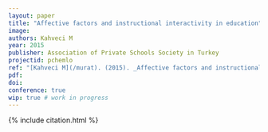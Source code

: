 ```yaml
---
layout: paper
title: "Affective factors and instructional interactivity in education"
image:
authors: Kahveci M
year: 2015
publisher: Association of Private Schools Society in Turkey
projectid: pchemlo
ref: "[Kahveci M](/murat). (2015). _Affective factors and instructional interactivity in education_. Paper presented at the Association of Private Schools Society in Turkey. Kaya Plazzo Hotel, Antalya, Turkey. January 28 - 31, 2015."
pdf:
doi:
conference: true
wip: true # work in progress 
---
```


{% include citation.html %}